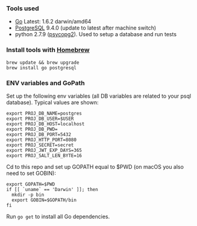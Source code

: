 ### Tools used

 - [Go](https://golang.org/doc/install) Latest: 1.6.2 darwin/amd64
 - [PostgreSQL](https://www.postgresql.org/download/) 9.4.0 (update to latest after machine switch)
 - python 2.7.9 ([psycopg2](http://initd.org/psycopg/)). Used to setup a database and run tests 
 
### Install tools with [Homebrew](http://brew.sh)

    brew update && brew upgrade
    brew install go postgresql
 
### ENV variables and GoPath

Set up the following env variables (all DB variables are related to your psql database). Typical values are shown:

    export PROJ_DB_NAME=postgres
    export PROJ_DB_USER=$USER
    export PROJ_DB_HOST=localhost
    export PROJ_DB_PWD=
    export PROJ_DB_PORT=5432
    export PROJ_HTTP_PORT=8080
    export PROJ_SECRET=secret
    export PROJ_JWT_EXP_DAYS=365
    export PROJ_SALT_LEN_BYTE=16
    
Cd to this repo and set up GOPATH equal to $PWD (on macOS you also need to set GOBIN):

    export GOPATH=$PWD
    if [[ `uname` == 'Darwin' ]]; then
      mkdir -p bin 
      export GOBIN=$GOPATH/bin
    fi

Run `go get` to install all Go dependencies.
